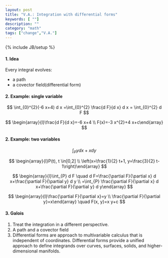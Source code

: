 ```yaml
---
layout: post
title: "V.A.: Integration with differential forms"
keywords: [ ""]
description: ""
category: "math"
tags: ["change","V.A."]
---
```

{% include JB/setup %}

#### 1. Idea
Every integral evolves:
- a path
- a covector field(differential form)


#### 2. Example: single variable

$$
\int_{0}^{2}(-6 x+4) d x
=\int_{0}^{2} \frac{d F}{d x} d x
= \int_{0}^{2} d F
$$

$$
\begin{array}{l}\frac{d F}{d x}=-6 x+4 \\ F(x)=-3 x^{2}+4 x+c\end{array}
$$

#### 2. Example: two variables

$$
\int_{P} y d x+x d y
$$

$$
\begin{array}{l}P(t), t \in[0,2] \\ \left(x=\frac{1}{2} t+1, y=\frac{3}{2}
t-1\right)\end{array}
$$

$$
\begin{array}{l}\int_{P} d F \quad d F=\frac{\partial F}{\partial x} d
x+\frac{\partial F}{\partial y} d y \\ =\int_{P} \frac{\partial F}{\partial x} d
x+\frac{\partial F}{\partial y} d y\end{array}
$$

$$
\begin{array}{l}\frac{\partial F}{\partial x}=y \\ \frac{\partial F}{\partial
y}=x\end{array} \quad F(x, y)=x y+c
$$


#### 3. Galois
1. Treat the integration in a different perspective.
2. A path and a covector field
3. Differential forms are approach to multivariable calculus that is independent
   of coordinates. Differential forms provide a unified approach to define
   integrands over curves, surfaces, solids, and higher-dimensional manifolds.

